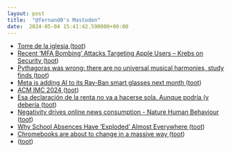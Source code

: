 ```yaml
---
layout: post
title:  "@fernand0's Mastodon"
date:  2024-05-04 15:41:42.590000+00:00
---
```

*  [Torre de la iglesia ](https://www.flickr.com/photos/fernand0/53684230073) ([toot](https://mastodon.social/@fernand0/112383577461075753))
*  [Recent ‘MFA Bombing’ Attacks Targeting Apple Users – Krebs on Security ](https://krebsonsecurity.com/2024/03/recent-mfa-bombing-attacks-targeting-apple-users) ([toot](https://mastodon.social/@fernand0/112383436248930741))
*  [Pythagoras was wrong: there are no universal musical harmonies, study finds ](https://www.cam.ac.uk/research/news/pythagoras-was-wrong-there-are-no-universal-musical-harmonies-study-find) ([toot](https://mastodon.social/@fernand0/112383229733629568))
*  [Meta is adding AI to its Ray-Ban smart glasses next month ](https://www.theverge.com/2024/3/28/24114454/meta-ai-ray-ban-smart-glasses-launc) ([toot](https://mastodon.social/@fernand0/112382595558938319))
*  [ACM IMC 2024 ](https://conferences.sigcomm.org/imc/2024) ([toot](https://mastodon.social/@fernand0/112382256373176705))
*  [Esa declaración de la renta no va a hacerse sola. Aunque podría (y debería ](https://mastodon.social/@fernand0/112382100039139503) ([toot](https://mastodon.social/@fernand0/112382100039139503))
*  [Negativity drives online news consumption - Nature Human Behaviour ](https://www.nature.com/articles/s41562-023-01538-4?ref=slashdot.or) ([toot](https://mastodon.social/@fernand0/112382027130758351))
*  [​Why School Absences Have ‘Exploded’ Almost Everywhere ](https://www.nytimes.com/interactive/2024/03/29/us/chronic-absences.htm) ([toot](https://mastodon.social/@fernand0/112381870638268981))
*  [Chromebooks are about to change in a massive way ](https://www.androidcentral.com/chromebooks-laptops/chromeos-lacros-coming-soo) ([toot](https://mastodon.social/@fernand0/112380204597396109))
*  [ ](https://hachyderm.io/@anax) ([toot](https://mastodon.social/@fernand0/112378522803301854))
